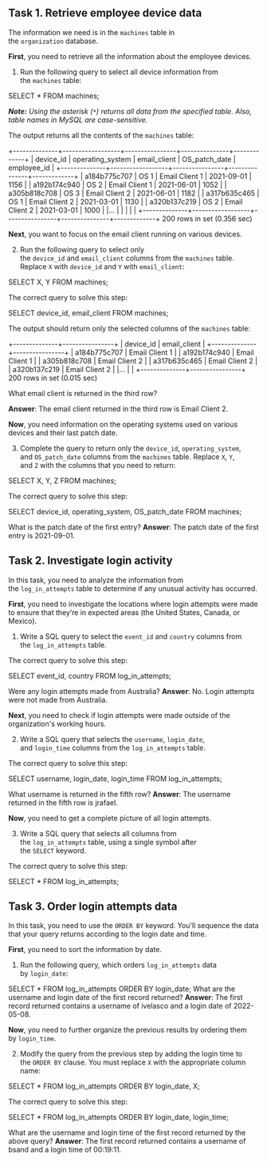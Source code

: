 ## Task 1. Retrieve employee device data

The information we need is in the `machines` table in the `organization` database.

**First**, you need to retrieve all the information about the employee devices.

1. Run the following query to select all device information from the `machines` table:

SELECT *
FROM machines;

_**Note:** Using the asterisk (`*`) returns all data from the specified table. Also, table names in MySQL are case-sensitive._

The output returns all the contents of the `machines` table:

+--------------+------------------+----------------+---------------+-------------+
| device_id    | operating_system | email_client   | OS_patch_date | employee_id |
+--------------+------------------+----------------+---------------+-------------+
| a184b775c707 | OS 1             | Email Client 1 | 2021-09-01    |        1156 |
| a192b174c940 | OS 2             | Email Client 1 | 2021-06-01    |        1052 |
| a305b818c708 | OS 3             | Email Client 2 | 2021-06-01    |        1182 |
| a317b635c465 | OS 1             | Email Client 2 | 2021-03-01    |        1130 |
| a320b137c219 | OS 2             | Email Client 2 | 2021-03-01    |        1000 |
|...           |                  |                |               |             |
+--------------+------------------+----------------+---------------+-------------+
200 rows in set (0.356 sec)

**Next**, you want to focus on the email client running on various devices.

2. Run the following query to select only the `device_id` and `email_client` columns from the `machines` table. Replace `X` with `device_id` and `Y` with `email_client`:

SELECT X, Y FROM machines;

The correct query to solve this step:

SELECT device_id, email_client
FROM machines;

The output should return only the selected columns of the `machines` table:

+--------------+----------------+
| device_id    | email_client   |
+--------------+----------------+
| a184b775c707 | Email Client 1 |
| a192b174c940 | Email Client 1 |
| a305b818c708 | Email Client 2 |
| a317b635c465 | Email Client 2 |
| a320b137c219 | Email Client 2 |
|...           |                |
+--------------+----------------+
200 rows in set (0.015 sec)

What email client is returned in the third row?

**Answer**: The email client returned in the third row is Email Client 2.

**Now**, you need information on the operating systems used on various devices and their last patch date.

3. Complete the query to return only the `device_id`, `operating_system`, and `OS_patch_date` columns from the `machines` table. Replace `X`, `Y`, and `Z` with the columns that you need to return:

SELECT X, Y, Z FROM machines;

The correct query to solve this step:

SELECT device_id, operating_system, OS_patch_date
FROM machines;

What is the patch date of the first entry?
**Answer**: The patch date of the first entry is 2021-09-01.


## Task 2. Investigate login activity

In this task, you need to analyze the information from the `log_in_attempts` table to determine if any unusual activity has occurred.

**First**, you need to investigate the locations where login attempts were made to ensure that they’re in expected areas (the United States, Canada, or Mexico).

1. Write a SQL query to select the `event_id` and `country` columns from the `log_in_attempts` table.

The correct query to solve this step:

SELECT event_id, country
FROM log_in_attempts;

Were any login attempts made from Australia?
**Answer**: No. Login attempts were not made from Australia.

**Next**, you need to check if login attempts were made outside of the organization's working hours.

2. Write a SQL query that selects the `username`, `login_date`, and `login_time` columns from the `log_in_attempts` table.

The correct query to solve this step:

SELECT username, login_date, login_time
FROM log_in_attempts;


What username is returned in the fifth row?
**Answer**: The username returned in the fifth row is jrafael.

**Now**, you need to get a complete picture of all login attempts.

3. Write a SQL query that selects all columns from the `log_in_attempts` table, using a single symbol after the `SELECT` keyword.

The correct query to solve this step:

SELECT *
FROM log_in_attempts;

## Task 3. Order login attempts data

In this task, you need to use the `ORDER BY` keyword. You'll sequence the data that your query returns according to the login date and time.

**First**, you need to sort the information by date.

1. Run the following query, which orders `log_in_attempts` data by `login_date`:

SELECT *
FROM log_in_attempts
ORDER BY login_date;
What are the username and login date of the first record returned?
**Answer**: The first record returned contains a username of ivelasco and a login date of 2022-05-08.

**Now**, you need to further organize the previous results by ordering them by `login_time`.

2. Modify the query from the previous step by adding the login time to the `ORDER BY` clause. You must replace `X` with the appropriate column name:

SELECT * 
FROM log_in_attempts
ORDER BY login_date, X;

The correct query to solve this step:

SELECT *
FROM log_in_attempts
ORDER BY login_date, login_time;

What are the username and login time of the first record returned by the above query?
**Answer**: The first record returned contains a username of bsand and a login time of 00:19:11.